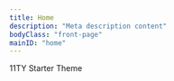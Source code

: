 ```yaml
---
title: Home
description: "Meta description content"
bodyClass: "front-page"
mainID: "home"
---
```


11TY Starter Theme